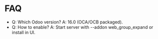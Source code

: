 # FAQ

- Q: Which Odoo version? A: 16.0 (OCA/OCB packaged).
- Q: How to enable? A: Start server with --addon web_group_expand or install in UI.
